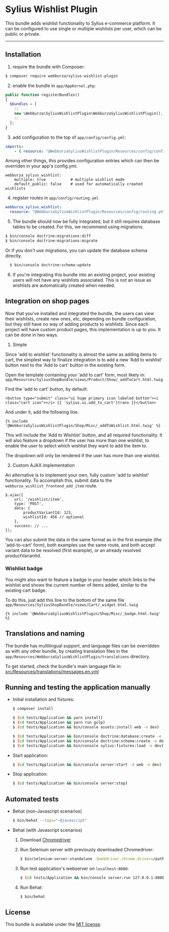 # Sylius Wishlist Plugin

This bundle adds wishlist functionality to Sylius e-commerce platform. It can be configured
to use single or multiple wishlists per user, which can be public or private.

---

## Installation

  1. require the bundle with Composer:

  ```bash
  $ composer require webburza/sylius-wishlist-plugin
  ```

  2. enable the bundle in `app/AppKernel.php`:

  ```php
  public function registerBundles()
  {
    $bundles = [
      // ...
      new \Webburza\SyliusWishlistPlugin\WebburzaSyliusWishlistPlugin(),
      // ...
    ];
  }
  ```

  3. add configuration to the top of `app/config/config.yml`:

  ```yaml
  imports:
      - { resource: "@WebburzaSyliusWishlistPlugin/Resources/config/config.yml" }
  ```

  Among other things, this provides configuration entries which can then be overriden
  in your app's config.yml.

  ```
  webburza_sylius_wishlist:
      multiple: true           # multiple wishlist mode
      default_public: false    # used for automatically created wishlists
  ```

  4. register routes in `app/config/routing.yml`

  ```yaml
  webburza_sylius_wishlist:
    resource: "@WebburzaSyliusWishlistPlugin/Resources/config/routing.yml"
  ```

  5. The bundle should now be fully integrated, but it still requires
  database tables to be created. For this, we recommend using migrations.
  
  ```bash
  $ bin/console doctrine:migrations:diff
  $ bin/console doctrine:migrations:migrate
  ```
  
  Or if you don't use migrations, you can update the database schema directly.
  
  ```bash
    $ bin/console doctrine:schema:update
  ```

  6. If you're integrating this bundle into an existing project, your existing
  users will not have any wishlists associated. This is not an issue as wishlists
  are automatically created when needed.

## Integration on shop pages

Now that you've installed and integrated the bundle, the users can view their wishlists,
create new ones, etc, depending on bundle configuration, but they still have no way of
adding products to wishlists. Since each project will have custom product pages,
this implementation is up to you. It can be done in two ways.

  1. Simple

  Since 'add to wishlist' functionality is almost the same as adding items to cart,
  the simplest way to finalize integration is to add a new 'Add to wishlist' button
  next to the 'Add to cart' button in the existing form.

  Open the template containing your 'add to cart' form, most likely in:
  `app/Resources/SyliusShopBundle/views/Product/Show/_addToCart.html.twig`

  Find the 'add to cart' button, by default:
  ```
  <button type="submit" class="ui huge primary icon labeled button"><i class="cart icon"></i> {{ 'sylius.ui.add_to_cart'|trans }}</button>
  ```

  And under it, add the following line.
  ```
  {% include '@WebburzaSyliusWishlistPlugin/Shop/Misc/_addToWishlist.html.twig' %}
  ```
  
  This will include the 'Add to Wishlist' button, and all required functionality.
  It will also feature a dropdown if the user has more than one wishlist,
  to enable the user to select which wishlist they want to add the item to.

  The dropdown will only be rendered if the user has more than one wishlist.

  2. Custom AJAX implementation

  An alternative is to implement your own, fully custom 'add to wishlist' functionality.
  To accomplish this, submit data to the `webburza_wishlist_frontend_add_item` route.

  ```
  $.ajax({
      url: '/wishlist/item',
      type: 'POST',
      data: {
          productVariantId: 123,
          wishlistId: 456 // optional
      },
      success: // ...
  });
  ```

  You can also submit the data in the same format as in the first example
  (the 'add-to-cart' form), both examples use the same route, and both
  accept variant data to be resolved (first example), or an already resolved
  productVariantId.
  
### Wishlist badge

You might also want to feature a badge in your header which links to the wishlist
  and shows the current number of items added, similar to the existing cart badge.
  
To do this, just add this line to the bottom of the same file
`app/Resources/SyliusShopBundle/views/Cart/_widget.html.twig`

```
{% include '@WebburzaSyliusWishlistPlugin/Shop/Misc/_badge.html.twig' %}
```
  
## Translations and naming

The bundle has multilingual support, and language files can be
overridden as with any other bundle, by creating translation files in the
`app/Resources/WebburzaSyliusWishlistPlugin/translations` directory.

To get started, check the bundle's main language file in:
[src/Resources/translations/messages.en.yml](src/Resources/translations/messages.en.yml)

## Running and testing the application manually

- Initial installation and fixtures:

    ```bash
    $ composer install
    
    $ (cd tests/Application && yarn install)
    $ (cd tests/Application && yarn run gulp)
    $ (cd tests/Application && bin/console assets:install web -e dev)
    
    $ (cd tests/Application && bin/console doctrine:database:create -e dev)
    $ (cd tests/Application && bin/console doctrine:schema:create -e dev)
    $ (cd tests/Application && bin/console sylius:fixtures:load -e dev)
    ```
    
- Start application:

    ```bash
    $ (cd tests/Application && bin/console server:start -d web -e dev)
    ```
    
- Stop application:

    ```bash
    $ (cd tests/Application && bin/console server:stop)
    ```

## Automated tests

  - Behat (non-Javascript scenarios)

    ```bash
    $ bin/behat --tags="~@javascript"
    ```

  - Behat (with Javascript scenarios)
 
    1. Download [Chromedriver](https://sites.google.com/a/chromium.org/chromedriver/)
    
    2. Run Selenium server with previously downloaded Chromedriver:
    
        ```bash
        $ bin/selenium-server-standalone -Dwebdriver.chrome.driver=/path/to/chromedriver
        ```
    3. Run test application's webserver on `localhost:8080`:
    
        ```bash
        $ (cd tests/Application && bin/console server:run 127.0.0.1:8080 -d web -e test)
        ```
    
    4. Run Behat:
    
        ```bash
        $ bin/behat
        ```

## License

This bundle is available under the [MIT license](LICENSE).
